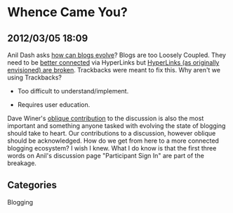 # Whence Came You?## 2012/03/05 18:09Anil Dash asks [how can blogs evolve][ev]? Blogs are too Loosely Coupled. They need to be [better connected][1] via HyperLinks but [HyperLinks (as originally envisioned) are broken][hl]. Trackbacks were meant to fix this. Why aren't we using Trackbacks?  * Too difficult to understand/implement.  * Requires user education.Dave Winer's [oblique contribution][ob] to the discussion is also the most important and something anyone tasked with evolving the state of blogging should take to heart. Our contributions to a discussion, however oblique should be acknowledged. How do we get from here to a more connected blogging ecosystem? I wish I knew. What I do know is that the first three words on Anil's discussion page "Participant Sign In" are part of the breakage.[hl]: http://www.collisiondetection.net/mt/archives/2011/09/how_did_you_fin.php[ev]: http://beta.branch.com/how-do-blogs-need-to-evolve[ob]: http://scripting.com/stories/2012/03/05/futureBlogging.html[1]:  Bridging-the-Archipelago## CategoriesBlogging